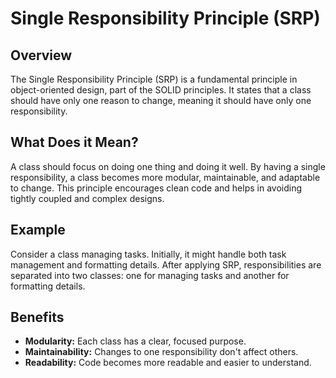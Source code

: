 # Single Responsibility Principle (SRP)

## Overview

The Single Responsibility Principle (SRP) is a fundamental principle in object-oriented design, part of the SOLID principles. It states that a class should have only one reason to change, meaning it should have only one responsibility.

## What Does it Mean?

A class should focus on doing one thing and doing it well. By having a single responsibility, a class becomes more modular, maintainable, and adaptable to change. This principle encourages clean code and helps in avoiding tightly coupled and complex designs.

## Example

Consider a class managing tasks. Initially, it might handle both task management and formatting details. After applying SRP, responsibilities are separated into two classes: one for managing tasks and another for formatting details.

## Benefits

- **Modularity:** Each class has a clear, focused purpose.
- **Maintainability:** Changes to one responsibility don't affect others.
- **Readability:** Code becomes more readable and easier to understand.

